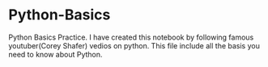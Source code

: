 # Python-Basics
Python Basics Practice.
I have created this notebook by following famous youtuber(Corey Shafer) vedios on python. This file include all the basis you need to know about Python.

